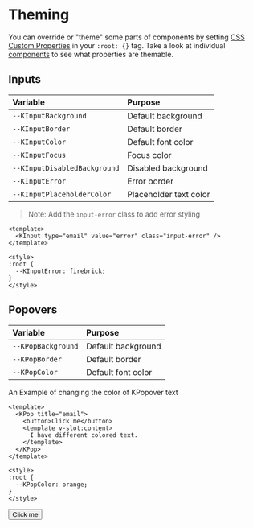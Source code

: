# Theming

You can override or "theme" some parts of components by setting [CSS Custom Properties](https://developer.mozilla.org/en-US/docs/Web/CSS/--*) in your `:root: {}` tag. Take a look at individual [components](/components/) to see what properties are themable.

## Inputs

| Variable | Purpose
|:-------- |:-------
| `--KInputBackground`| Default background
| `--KInputBorder`| Default border
| `--KInputColor`| Default font color
| `--KInputFocus`| Focus color
| `--KInputDisabledBackground`| Disabled background
| `--KInputError`| Error border
| `--KInputPlaceholderColor`| Placeholder text color

> Note: Add the `input-error` class to add error styling

```vue
<template>
  <KInput type="email" value="error" class="input-error" />
</template>

<style>
:root {
  --KInputError: firebrick;
}
</style>
```

<KInput id="theme-page-kinput" class="input-error" type="email" value="error" />

## Popovers

| Variable | Purpose
|:-------- |:-------
| `--KPopBackground`| Default background
| `--KPopBorder`| Default border
| `--KPopColor`| Default font color

An Example of changing the color of KPopover text

```vue
<template>
  <KPop title="email">
    <button>Click me</button>
    <template v-slot:content>
      I have different colored text.
    </template>
  </KPop>
</template>

<style>
:root {
  --KPopColor: orange;
}
</style>
```

<div id="theme-page-kpop">
<KPop title="email" target="#theme-page-kpop">
  <button>Click me</button>
  <template v-slot:content>
    I have different colored text.
  </template>
  </KPop>
</div>

<style scoped>
# theme-page-kinput { --KInputError: firebrick; }
# theme-page-kpop  { --KPopColor: orange; }
</style>
